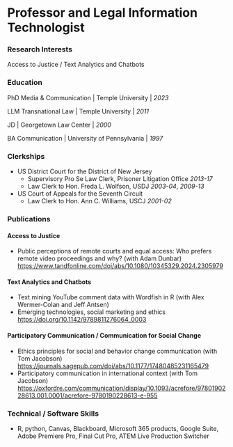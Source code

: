 # Professor and Legal Information Technologist

### Research Interests
Access to Justice / Text Analytics and Chatbots

### Education
PhD Media & Communication | Temple University | _2023_

LLM Transnational Law | Temple University | _2011_

JD | Georgetown Law Center | _2000_

BA Communication | University of Pennsylvania | _1997_

### Clerkships
- US District Court for the District of New Jersey
  - Supervisory Pro Se Law Clerk, Prisoner Litigation Office _2013-17_
  - Law Clerk to Hon. Freda L. Wolfson, USDJ _2003-04_, _2009-13_
- US Court of Appeals for the Seventh Circuit
  - Law Clerk to Hon. Ann C. Williams, USCJ _2001-02_

### Publications 

#### Access to Justice
- Public perceptions of remote courts and equal access: Who prefers remote video proceedings and why? (with Adam Dunbar) https://www.tandfonline.com/doi/abs/10.1080/10345329.2024.2305979

#### Text Analytics and Chatbots
- Text mining YouTube comment data with Wordfish in R (with Alex Wermer-Colan and Jeff Antsen)
- Emerging technologies, social marketing and ethics https://doi.org/10.1142/9789811276064_0003

#### Participatory Communication / Communication for Social Change
- Ethics principles for social and behavior change communication (with Tom Jacobson) https://journals.sagepub.com/doi/abs/10.1177/17480485231165479
- Participatory communication in international context (with Tom Jacobson) https://oxfordre.com/communication/display/10.1093/acrefore/9780190228613.001.0001/acrefore-9780190228613-e-955

### Technical / Software Skills
- R, python, Canvas, Blackboard, Microsoft 365 products, Google Suite, Adobe Premiere Pro, Final Cut Pro, ATEM Live Production Switcher
